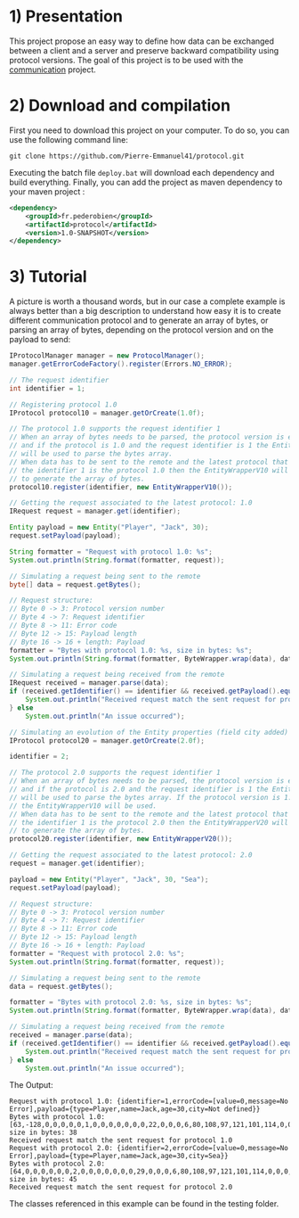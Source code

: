 # 1) Presentation

This project propose an easy way to define how data can be exchanged between a client and a server and preserve backward compatibility using protocol versions. The goal of this project is to be used with the [communication](https://github.com/Pierre-Emmanuel41/communication) project.


# 2) Download and compilation

First you need to download this project on your computer. To do so, you can use the following command line:

```git
git clone https://github.com/Pierre-Emmanuel41/protocol.git
```

Executing the batch file <code>deploy.bat</code> will download each dependency and build everything. Finally, you can add the project as maven dependency to your maven project :

```xml
<dependency>
	<groupId>fr.pederobien</groupId>
	<artifactId>protocol</artifactId>
	<version>1.0-SNAPSHOT</version>
</dependency>
```

# 3) Tutorial

A picture is worth a thousand words, but in our case a complete example is always better than a big description to understand how easy it is to create different communication protocol and to generate an array of bytes, or parsing an array of bytes, depending on the protocol version and on the payload to send:

```java
IProtocolManager manager = new ProtocolManager();
manager.getErrorCodeFactory().register(Errors.NO_ERROR);

// The request identifier
int identifier = 1;

// Registering protocol 1.0
IProtocol protocol10 = manager.getOrCreate(1.0f);

// The protocol 1.0 supports the request identifier 1
// When an array of bytes needs to be parsed, the protocol version is extracted
// and if the protocol is 1.0 and the request identifier is 1 the EntityWrapperV10
// will be used to parse the bytes array.
// When data has to be sent to the remote and the latest protocol that supports
// the identifier 1 is the protocol 1.0 then the EntityWrapperV10 will be used
// to generate the array of bytes.
protocol10.register(identifier, new EntityWrapperV10());

// Getting the request associated to the latest protocol: 1.0
IRequest request = manager.get(identifier);

Entity payload = new Entity("Player", "Jack", 30);
request.setPayload(payload);

String formatter = "Request with protocol 1.0: %s";
System.out.println(String.format(formatter, request));

// Simulating a request being sent to the remote
byte[] data = request.getBytes();

// Request structure:
// Byte 0 -> 3: Protocol version number
// Byte 4 -> 7: Request identifier
// Byte 8 -> 11: Error code
// Byte 12 -> 15: Payload length
// Byte 16 -> 16 + length: Payload
formatter = "Bytes with protocol 1.0: %s, size in bytes: %s";
System.out.println(String.format(formatter, ByteWrapper.wrap(data), data.length));

// Simulating a request being received from the remote
IRequest received = manager.parse(data);
if (received.getIdentifier() == identifier && received.getPayload().equals(payload)) {
    System.out.println("Received request match the sent request for protocol 1.0");
} else
    System.out.println("An issue occurred");

// Simulating an evolution of the Entity properties (field city added)
IProtocol protocol20 = manager.getOrCreate(2.0f);

identifier = 2;

// The protocol 2.0 supports the request identifier 1
// When an array of bytes needs to be parsed, the protocol version is extracted
// and if the protocol is 2.0 and the request identifier is 1 the EntityWrapperV20
// will be used to parse the bytes array. If the protocol version is 1.0 then
// the EntityWrapperV10 will be used.
// When data has to be sent to the remote and the latest protocol that supports
// the identifier 1 is the protocol 2.0 then the EntityWrapperV20 will be used
// to generate the array of bytes.
protocol20.register(identifier, new EntityWrapperV20());

// Getting the request associated to the latest protocol: 2.0
request = manager.get(identifier);

payload = new Entity("Player", "Jack", 30, "Sea");
request.setPayload(payload);

// Request structure:
// Byte 0 -> 3: Protocol version number
// Byte 4 -> 7: Request identifier
// Byte 8 -> 11: Error code
// Byte 12 -> 15: Payload length
// Byte 16 -> 16 + length: Payload
formatter = "Request with protocol 2.0: %s";
System.out.println(String.format(formatter, request));

// Simulating a request being sent to the remote
data = request.getBytes();

formatter = "Bytes with protocol 2.0: %s, size in bytes: %s";
System.out.println(String.format(formatter, ByteWrapper.wrap(data), data.length));

// Simulating a request being received from the remote
received = manager.parse(data);
if (received.getIdentifier() == identifier && received.getPayload().equals(payload)) {
    System.out.println("Received request match the sent request for protocol 2.0");
} else
    System.out.println("An issue occurred");
```

The Output:

```
Request with protocol 1.0: {identifier=1,errorCode=[value=0,message=No Error],payload={type=Player,name=Jack,age=30,city=Not defined}}
Bytes with protocol 1.0: [63,-128,0,0,0,0,0,1,0,0,0,0,0,0,0,22,0,0,0,6,80,108,97,121,101,114,0,0,0,4,74,97,99,107,0,0,0,30], size in bytes: 38
Received request match the sent request for protocol 1.0
Request with protocol 2.0: {identifier=2,errorCode=[value=0,message=No Error],payload={type=Player,name=Jack,age=30,city=Sea}}
Bytes with protocol 2.0: [64,0,0,0,0,0,0,2,0,0,0,0,0,0,0,29,0,0,0,6,80,108,97,121,101,114,0,0,0,4,74,97,99,107,0,0,0,30,0,0,0,3,83,101,97], size in bytes: 45
Received request match the sent request for protocol 2.0
```

The classes referenced in this example can be found in the testing folder.